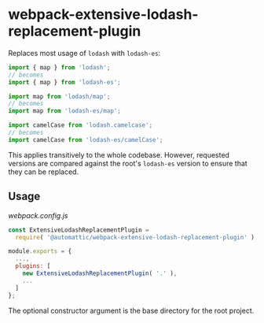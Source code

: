 # webpack-extensive-lodash-replacement-plugin

Replaces most usage of `lodash` with `lodash-es`:

```js
import { map } from 'lodash';
// becomes
import { map } from 'lodash-es';

import map from 'lodash/map';
// becomes
import map from 'lodash-es/map';

import camelCase from 'lodash.camelcase';
// becomes
import camelCase from 'lodash-es/camelCase';
```

This applies transitively to the whole codebase. However, requested versions are
compared against the root's `lodash-es` version to ensure that they can be
replaced.

## Usage

_webpack.config.js_
```js
const ExtensiveLodashReplacementPlugin =
  require( '@automattic/webpack-extensive-lodash-replacement-plugin' );

module.exports = {
  ...,
  plugins: [
    new ExtensiveLodashReplacementPlugin( '.' ),
    ...
  ]
};
```

The optional constructor argument is the base directory for the root project.
